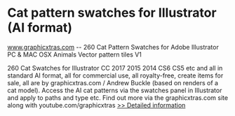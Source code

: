 # Cat pattern swatches for Illustrator (AI format)
www.graphicxtras.com -- 260 Cat Pattern Swatches for Adobe Illustrator PC & MAC OSX Animals Vector pattern tiles V1

260 Cat Swatches for Illustrator CC 2017 2015 2014 CS6 CS5 etc and all in standard AI format, all for commercial use, all royalty-free, create items for sale, all are by graphicxtras.com / Andrew Buckle (based on renders of a cat model). Access the AI cat patterns via the swatches panel in Illustrator and apply to paths and type etc. Find out more via the graphicxtras.com site along with youtube.com/graphicxtras
[>> Detailed information](https://secure.shareit.com/shareit/product.html?productid=300542589&affiliateid=200057808)